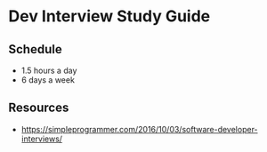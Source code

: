# Dev Interview Study Guide

## Schedule

- 1.5 hours a day
- 6 days a week

## Resources

- https://simpleprogrammer.com/2016/10/03/software-developer-interviews/
